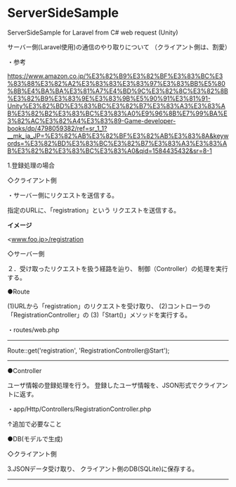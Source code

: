 # ServerSideSample
ServerSideSample for Laravel from C# web request (Unity)
  
サーバー側(Laravel使用)の通信のやり取りについて
（クライアント側は、割愛）
  
・参考
  
https://www.amazon.co.jp/%E3%82%B9%E3%82%BF%E3%83%BC%E3%83%88%E3%82%A2%E3%83%83%E3%83%97%E3%83%BB%E5%80%8B%E4%BA%BA%E3%81%A7%E4%BD%9C%E3%82%8C%E3%82%8B%E3%82%B9%E3%83%9E%E3%83%9B%E5%90%91%E3%81%91-Unity%E3%82%BD%E3%83%BC%E3%82%B7%E3%83%A3%E3%83%AB%E3%82%B2%E3%83%BC%E3%83%A0%E9%96%8B%E7%99%BA%E3%82%AC%E3%82%A4%E3%83%89-Game-developer-books/dp/4798059382/ref=sr_1_1?__mk_ja_JP=%E3%82%AB%E3%82%BF%E3%82%AB%E3%83%8A&keywords=%E3%82%BD%E3%83%BC%E3%82%B7%E3%83%A3%E3%83%AB%E3%82%B2%E3%83%BC%E3%83%A0&qid=1584435432&sr=8-1
  
  
1.登録処理の場合
  
  
◇クライアント側
  
・サーバー側にリクエストを送信する。
  
指定のURLに、「registration」という
リクエストを送信する。
  
**イメージ**
  
<www.foo.jp>/registration
  
  
◇サーバー側
  
２．受け取ったリクエストを扱う経路を辿り、
制御（Controller）の処理を実行する。
  
●Route
  
(1)URLから「registration」のリクエストを受け取り、
(2)コントローラの「RegistrationController」の
(3)「Start()」メソッドを実行する。
  
・routes/web.php
***

Route::get('registration', 'RegistrationController@Start');

***
  
●Controller
  
ユーザ情報の登録処理を行う。
登録したユーザ情報を、JSON形式でクライアントに返す。
  
・app/Http/Controllers/RegistrationController.php
  
↑追加で必要なこと
  
●DB(モデルで生成)
  
  
◇クライアント側
  
3.JSONデータ受け取り、
クライアント側のDB(SQLite)に保存する。

---------------
